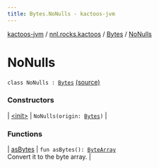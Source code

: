 ```yaml
---
title: Bytes.NoNulls - kactoos-jvm
---
```


[kactoos-jvm](../../../index.html) / [nnl.rocks.kactoos](../../index.html) / [Bytes](../index.html) / [NoNulls](./index.html)

# NoNulls

`class NoNulls : `[`Bytes`](../index.html) [(source)](https://github.com/neonailol/kactoos/blob/master/kactoos-jvm/src/main/kotlin/nnl/rocks/kactoos/Bytes.kt#L25)

### Constructors

| [&lt;init&gt;](-init-.html) | `NoNulls(origin: `[`Bytes`](../index.html)`)` |

### Functions

| [asBytes](as-bytes.html) | `fun asBytes(): `[`ByteArray`](https://kotlinlang.org/api/latest/jvm/stdlib/kotlin/-byte-array/index.html)<br>Convert it to the byte array. |

